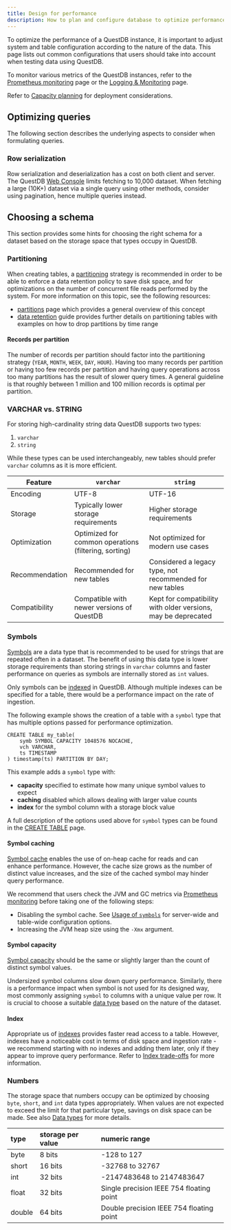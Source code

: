 ```yaml
---
title: Design for performance
description: How to plan and configure database to optimize performance.
---
```


To optimize the performance of a QuestDB instance, it is important to adjust
system and table configuration according to the nature of the data. This page
lists out common configurations that users should take into account when testing
data using QuestDB.

To monitor various metrics of the QuestDB instances, refer to the
[Prometheus monitoring](/docs/third-party-tools/prometheus/) page or the
[Logging & Monitoring](/docs/operations/logging-metrics/) page.

Refer to [Capacity planning](/docs/deployment/capacity-planning/) for deployment
considerations.

## Optimizing queries

The following section describes the underlying aspects to consider when
formulating queries.

### Row serialization

Row serialization and deserialization has a cost on both client and server. The
QuestDB [Web Console](/docs/web-console/) limits fetching to 10,000 dataset. When fetching a large
(10K+) dataset via a single query using other methods, consider using
pagination, hence multiple queries instead.

## Choosing a schema

This section provides some hints for choosing the right schema for a dataset
based on the storage space that types occupy in QuestDB.

### Partitioning

When creating tables, a [partitioning](/glossary/database-partitioning/)
strategy is recommended in order to be able to enforce a data retention policy
to save disk space, and for optimizations on the number of concurrent file reads
performed by the system. For more information on this topic, see the following
resources:

- [partitions](/docs/concept/partitions/) page which provides a general overview
  of this concept
- [data retention](/docs/operations/data-retention/) guide provides further
  details on partitioning tables with examples on how to drop partitions by time
  range

#### Records per partition

The number of records per partition should factor into the partitioning strategy
(`YEAR`, `MONTH`, `WEEK`, `DAY`, `HOUR`). Having too many records per partition
or having too few records per partition and having query operations across too
many partitions has the result of slower query times. A general guideline is
that roughly between 1 million and 100 million records is optimal per partition.

### VARCHAR vs. STRING

For storing high-cardinality string data QuestDB supports two types:

1. `varchar`
2. `string`

While these types can be used interchangeably, new tables should prefer
`varchar` columns as it is more efficient.

| Feature        | `varchar`                                            | `string`                                                      |
| -------------- | ---------------------------------------------------- | ------------------------------------------------------------- |
| Encoding       | UTF-8                                                | UTF-16                                                        |
| Storage        | Typically lower storage requirements                 | Higher storage requirements                                   |
| Optimization   | Optimized for common operations (filtering, sorting) | Not optimized for modern use cases                            |
| Recommendation | Recommended for new tables                           | Considered a legacy type, not recommended for new tables      |
| Compatibility  | Compatible with newer versions of QuestDB            | Kept for compatibility with older versions, may be deprecated |

### Symbols

[Symbols](/docs/concept/symbol/) are a data type that is recommended to be used
for strings that are repeated often in a dataset. The benefit of using this data
type is lower storage requirements than storing strings in `varchar` columns and
faster performance on queries as symbols are internally stored as `int` values.

Only symbols can be [indexed](/docs/concept/indexes/) in QuestDB. Although
multiple indexes can be specified for a table, there would be a performance
impact on the rate of ingestion.

The following example shows the creation of a table with a `symbol` type that
has multiple options passed for performance optimization.

```questdb-sql
CREATE TABLE my_table(
    symb SYMBOL CAPACITY 1048576 NOCACHE,
    vch VARCHAR,
    ts TIMESTAMP
) timestamp(ts) PARTITION BY DAY;
```

This example adds a `symbol` type with:

- **capacity** specified to estimate how many unique symbol values to expect
- **caching** disabled which allows dealing with larger value counts
- **index** for the symbol column with a storage block value

A full description of the options used above for `symbol` types can be found in
the [CREATE TABLE](/docs/reference/sql/create-table/#symbol) page.

#### Symbol caching

[Symbol cache](/docs/concept/symbol/#usage-of-symbols) enables the use of
on-heap cache for reads and can enhance performance. However, the cache size
grows as the number of distinct value increases, and the size of the cached
symbol may hinder query performance.

We recommend that users check the JVM and GC metrics via
[Prometheus monitoring](/docs/third-party-tools/prometheus/) before taking one
of the following steps:

- Disabling the symbol cache. See
  [Usage of `symbols`](/docs/concept/symbol/#usage-of-symbols) for server-wide
  and table-wide configuration options.
- Increasing the JVM heap size using the `-Xmx` argument.

#### Symbol capacity

[Symbol capacity](/docs/concept/symbol/#usage-of-symbols) should be the same or
slightly larger than the count of distinct symbol values.

Undersized symbol columns slow down query performance. Similarly, there is a
performance impact when symbol is not used for its designed way, most commonly
assigning `symbol` to columns with a unique value per row. It is crucial to
choose a suitable [data type](/docs/reference/sql/datatypes/) based on the
nature of the dataset.

#### Index

Appropriate us of [indexes](/docs/concept/indexes/) provides faster read access
to a table. However, indexes have a noticeable cost in terms of disk space and
ingestion rate - we recommend starting with no indexes and adding them later,
only if they appear to improve query performance. Refer to
[Index trade-offs](/docs/concept/indexes/#trade-offs) for more information.

### Numbers

The storage space that numbers occupy can be optimized by choosing `byte`,
`short`, and `int` data types appropriately. When values are not expected to
exceed the limit for that particular type, savings on disk space can be made.
See also [Data types](/docs/reference/sql/datatypes/) for more details.

| type   | storage per value | numeric range                            |
| :----- | :---------------- | :--------------------------------------- |
| byte   | 8 bits            | -128 to 127                              |
| short  | 16 bits           | -32768 to 32767                          |
| int    | 32 bits           | -2147483648 to 2147483647                |
| float  | 32 bits           | Single precision IEEE 754 floating point |
| double | 64 bits           | Double precision IEEE 754 floating point |
